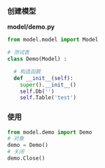 ### 创建模型
**model/demo.py**
```python
from model.model import Model

# 测试表
class Demo(Model) :

  # 构造函数
  def __init__(self):
    super().__init__()
    self.Db('')
    self.Table('test')
```

### 使用
```python
from model.demo import Demo
# 对象
demo = Demo()
# 关闭
demo.Close()
```

